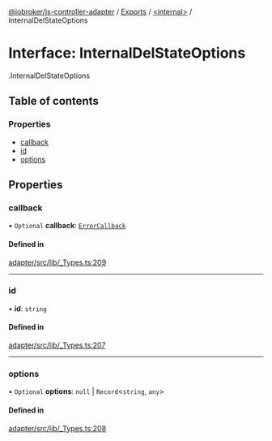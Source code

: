 [@iobroker/js-controller-adapter](../README.md) / [Exports](../modules.md) / [<internal\>](../modules/internal_.md) / InternalDelStateOptions

# Interface: InternalDelStateOptions

[<internal>](../modules/internal_.md).InternalDelStateOptions

## Table of contents

### Properties

- [callback](internal_.InternalDelStateOptions.md#callback)
- [id](internal_.InternalDelStateOptions.md#id)
- [options](internal_.InternalDelStateOptions.md#options)

## Properties

### callback

• `Optional` **callback**: [`ErrorCallback`](../modules/internal_.md#errorcallback)

#### Defined in

[adapter/src/lib/_Types.ts:209](https://github.com/ioBroker/ioBroker.js-controller/blob/da5874cc/packages/adapter/src/lib/_Types.ts#L209)

___

### id

• **id**: `string`

#### Defined in

[adapter/src/lib/_Types.ts:207](https://github.com/ioBroker/ioBroker.js-controller/blob/da5874cc/packages/adapter/src/lib/_Types.ts#L207)

___

### options

• `Optional` **options**: ``null`` \| `Record`<`string`, `any`\>

#### Defined in

[adapter/src/lib/_Types.ts:208](https://github.com/ioBroker/ioBroker.js-controller/blob/da5874cc/packages/adapter/src/lib/_Types.ts#L208)

